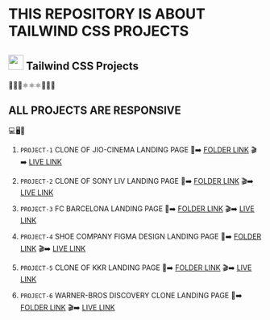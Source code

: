 # THIS REPOSITORY IS ABOUT TAILWIND CSS PROJECTS

## <img height="30px" src="https://user-images.githubusercontent.com/110087385/210603643-e581d4a4-9ecc-41a3-bf6a-e05bc6123496.png"> Tailwind CSS Projects

:leaves::leaves::leaves::atom_symbol::atom_symbol::atom_symbol::high_brightness::high_brightness::high_brightness:

## ALL PROJECTS ARE RESPONSIVE 
:computer::desktop_computer::iphone:


1. `PROJECT-1` CLONE OF JIO-CINEMA LANDING PAGE :file_folder::arrow_right: [FOLDER LINK](https://github.com/kapilsarkar/TAILWIND-CSS/tree/main/JIO-CINEMA%20CLONE) :clapper::arrow_right:  [LIVE LINK](https://jio-cinemaclonekapilsarkar.netlify.app/)


1. `PROJECT-2` CLONE OF SONY LIV LANDING PAGE :file_folder::arrow_right: [FOLDER LINK](https://github.com/kapilsarkar/TAILWIND-CSS/tree/main/SONY%20LIV%20CLONE) :clapper::arrow_right:  [LIVE LINK](https://sonyliveclonekapil.netlify.app/)

1. `PROJECT-3`  FC BARCELONA LANDING PAGE :file_folder::arrow_right: [FOLDER LINK](https://github.com/kapilsarkar/TAILWIND-CSS/tree/main/BARCELONA%20CLONE) :clapper::arrow_right:  [LIVE LINK](https://fcbarcelonaclonekapilsarkar.netlify.app/)

1. `PROJECT-4`  SHOE COMPANY FIGMA DESIGN LANDING PAGE :file_folder::arrow_right: [FOLDER LINK](https://github.com/kapilsarkar/TAILWIND-CSS/tree/main/SHOE%20COMPANY) :clapper::arrow_right:  [LIVE LINK](https://kapilsarkarshoecompany.netlify.app/)

1. `PROJECT-5`  CLONE OF KKR LANDING PAGE :file_folder::arrow_right: [FOLDER LINK](https://github.com/kapilsarkar/TAILWIND-CSS/tree/main/KKR%20CLONE) :clapper::arrow_right:  [LIVE LINK](https://kkrclonekapilsarkar.netlify.app/)

1. `PROJECT-6`  WARNER-BROS DISCOVERY CLONE LANDING PAGE :file_folder::arrow_right: [FOLDER LINK](https://github.com/kapilsarkar/TAILWIND-CSS/tree/main/WARNER%20BROS.DISCOVERY%20CLONE) :clapper::arrow_right:  [LIVE LINK](https://warnerbrosdiscoverycloneks.netlify.app/)